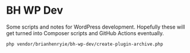 # BH WP Dev

Some scripts and notes for WordPress development. Hopefully these will get turned into Composer scripts and GitHub Actions eventually.


`php vendor/brianhenryie/bh-wp-dev/create-plugin-archive.php`

 